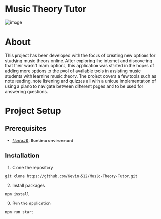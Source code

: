# Music Theory Tutor

![image](https://github.com/user-attachments/assets/7d68ce47-61fc-407a-8132-c671a93df0c6)

# About
This project has been developed with the focus of creating new options for studying music theory online. After exploring the internet and discovering that their wasn't many options, this application was started in the hopes of adding more options to the pool of available tools in assisting music students with learning music theory. The project covers a few tools such as note reading, note listening and quizzes all with a unique implementation of using a piano to navigate between different pages and to be used for answering questions.

# Project Setup
## Prerequisites
* [NodeJS](https://nodejs.org/en): Runtime environment

## Installation
1. Clone the repository
```
git clone https://github.com/Kevin-512/Music-Theory-Tutor.git
```
2. Install packages
```
npm install
```
3. Run the application
```
npm run start
```
